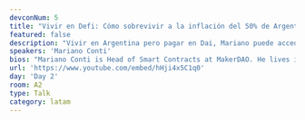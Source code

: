 ```yaml
---
devconNum: 5
title: "Vivir en Defi: Cómo sobrevivir a la inflación del 50% de Argentina"
featured: false
description: "Vivir en Argentina pero pagar en Dai, Mariano puede acceder a sistemas financieros que normalmente no están disponibles para nosotros.\n\nQuiere mostrar cómo el movimiento DeFi de Ethereum ha estado funcionando bien durante los últimos 2 años, mediante el apalancamiento del Dai y las plataformas de préstamos secundarios, y cómo esto está cambiando la realidad financiera para la gente de las economías en desarrollo."
speakers: 'Mariano Conti'
bios: "Mariano Conti is Head of Smart Contracts at MakerDAO. He lives in Argentina where he takes advantage of the Decentralized Finance movement to enjoy a stable economy in an unstable country. His work includes creating the first version of Maker's Oracles which power the Dai Credit System and most of DeFi."
url: 'https://www.youtube.com/embed/hHji4x5C1q0'
day: 'Day 2'
room: A2
type: Talk
category: latam
---
```


